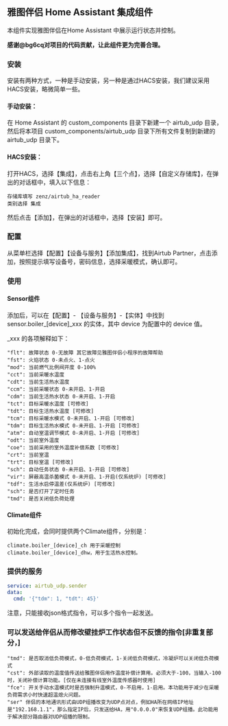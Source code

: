 ## 雅图伴侣 Home Assistant 集成组件

本组件实现雅图伴侣在Home Assistant 中展示运行状态并控制。

**感谢@bg6cq对项目的代码贡献，让此组件更为完善合理。**

### 安装

安装有两种方式，一种是手动安装，另一种是通过HACS安装，我们建议采用HACS安装，略微简单一些。

#### 手动安装：

在 Home Assistant 的 custom_components 目录下新建一个 airtub_udp
目录，然后将本项目 custom_components/airtub_udp 目录下所有文件复制到新建的
airtub_udp 目录下。

#### HACS安装：

打开HACS，选择【集成】，点击右上角【三个点】，选择【自定义存储库】，在弹出的对话框中，填入以下信息：

```
存储库填写 zenz/airtub_ha_reader
类别选择 集成
```

然后点击【添加】，在弹出的对话框中，选择【安装】即可。

### 配置

从菜单栏选择【配置】【设备与服务】【添加集成】，找到Airtub
Partner，点击添加，按照提示填写设备号，密码信息，选择采暖模式，确认即可。

### 使用

#### Sensor组件

添加后，可以在【配置】- 【设备与服务】-【实体】中找到 sensor.boiler_[device]_xxx
的实体，其中 device 为配置中的 device 值。

_xxx 的各项解释如下：

```
"flt": 故障状态 0-无故障 其它故障见雅图伴侣小程序的故障帮助
"fst": 火焰状态 0-未点火、1-点火
"mod": 当前燃气比例阀开度 0-100%
"cct": 当前采暖水温度
"cdt": 当前生活热水温度
"ccm": 当前采暖状态 0-未开启、1-开启
"cdm": 当前生活热水状态 0-未开启、1-开启
"tct": 目标采暖水温度 [可修改]
"tdt": 目标生活热水温度 [可修改]
"tcm": 目标采暖水模式 0-未开启、1-开启 [可修改]
"tdm": 目标生活热水模式 0-未开启、1-开启 [可修改]
"atm": 自动室温调节模式 0-未开启、1-开启 [可修改]
"odt": 当前室外温度
"coe": 当前采用的室外温度补偿系数 [可修改]
"crt": 当前室温
"trt": 目标室温 [可修改]
"sch": 自动任务状态 0-未开启、1-开启 [可修改]
"vir": 屏蔽高温杀菌模式 0-未开启、1-开启(仅系统炉) [可修改]
"tdf": 生活水启停温差(仅系统炉) [可修改]
"sch": 是否打开了定时任务
"tmd": 是否关闭低负荷处理
```

#### Climate组件

初始化完成，会同时提供两个Climate组件，分别是：

```
climate.boiler_[device]_ch 用于采暖控制
climate.boiler_[device]_dhw，用于生活热水控制。
```

### 提供的服务

```yaml
service: airtub_udp.sender
data:
  cmd: '{"tdm": 1, "tdt": 45}'
```

注意，只能接收json格式指令，可以多个指令一起发送。

### 可以发送给伴侣从而修改壁挂炉工作状态但不反馈的指令[非重复部分，]

```
"tmd": 是否取消低负荷模式，0-低负荷模式，1-关闭低负荷模式，冷凝炉可以关闭低负荷模式
"cst": 外部读取的温度值传送给雅图伴侣用作温度补偿计算用。必须大于-100，当输入-100时，关闭补偿计算功能。[仅在未连接有线室外温度传感器时使用]
"fce": 开关手动水温模式时是否强制升温模式，0-不启用，1-启用。本功能用于减少在采暖负荷需求小时快速超温熄火问题。
"ser" 伴侣的本地通讯形式由UDP组播改变为UDP点对点，例如HA所在网络IP地址是"192.168.1.1"，那么指定IP后，只发送给HA，用"0.0.0.0"来恢复UDP组播。此功能用于解决部分路由器对UDP组播的限制。
```

